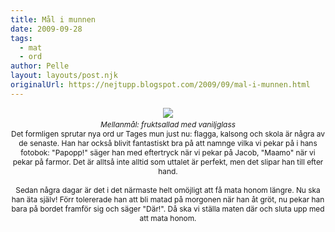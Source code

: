 ```yaml
---
title: Mål i munnen
date: 2009-09-28
tags: 
  - mat
  - ord	
author: Pelle
layout: layouts/post.njk
originalUrl: https://nejtupp.blogspot.com/2009/09/mal-i-munnen.html
---
```


<div style="text-align: center;"><img src="../../../../img/_MG_8632_1024pix.jpg" style="cursor: move;" border="0"><span style="font-family:inherit;"><br></span></a><span style="font-size:85%;"><i>Mellanmål: fruktsallad med vaniljglass</i></figcaption>
</figure><br>Det formligen sprutar nya ord ur Tages mun just nu: flagga, kalsong och skola är några av de senaste. Han har också blivit fantastiskt bra på att namnge vilka vi pekar på i hans fotobok: "Papopp!" säger han med eftertryck när vi pekar på Jacob, "Maamo" när vi pekar på farmor. Det är alltså inte alltid som uttalet är perfekt, men det slipar han till efter hand.<br><br>Sedan några dagar är det i det närmaste helt omöjligt att få mata honom längre. Nu ska han äta själv! Förr tolererade han att bli matad på morgonen när han åt gröt, nu pekar han bara på bordet framför sig och säger "Där!". Då ska vi ställa maten där och sluta upp med att mata honom.
